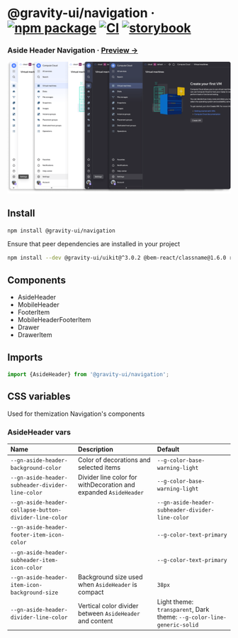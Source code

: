 # @gravity-ui/navigation &middot; [![npm package](https://img.shields.io/npm/v/@gravity-ui/navigation)](https://www.npmjs.com/package/@gravity-ui/navigation) [![CI](https://img.shields.io/github/actions/workflow/status/gravity-ui/navigation/.github/workflows/ci.yml?branch=main&label=CI&logo=github)](https://github.com/gravity-ui/navigation/actions/workflows/ci.yml?query=branch:main) [![storybook](https://img.shields.io/badge/Storybook-deployed-ff4685)](https://preview.yandexcloud.dev/navigation/)

### Aside Header Navigation &middot; [Preview →](https://preview.yandexcloud.dev/navigation/)

![](docs/images/showcase.png)

## Install

```bash
npm install @gravity-ui/navigation
```

Ensure that peer dependencies are installed in your project

```bash
npm install --dev @gravity-ui/uikit@^3.0.2 @bem-react/classname@1.6.0 react@^16.0.0
```

## Components

- AsideHeader
- MobileHeader
- FooterItem
- MobileHeaderFooterItem
- Drawer
- DrawerItem

## Imports

```ts
import {AsideHeader} from '@gravity-ui/navigation';
```

## CSS variables

Used for themization Navigation's components

### AsideHeader vars

| Name                                                   | Description                                                      | Default                                                                |
| :----------------------------------------------------- | :--------------------------------------------------------------- | :--------------------------------------------------------------------- |
| `--gn-aside-header-background-color`                   | Сolor of decorations and selected items                          | `--g-color-base-warning-light`                                         |
| `--gn-aside-header-subheader-divider-line-color`       | Divider line color for withDecoration and expanded `AsideHeader` | `--g-color-base-warning-light`                                         |
| `--gn-aside-header-collapse-button-divider-line-color` |                                                                  | `--gn-aside-header-subheader-divider-line-color`                       |
| `--gn-aside-header-footer-item-icon-color`             |                                                                  | `--g-color-text-primary`                                               |
| `--gn-aside-header-subheader-item-icon-color`          |                                                                  | `--g-color-text-primary`                                               |
| `--gn-aside-header-item-icon-background-size`          | Background size used when `AsideHeader` is compact               | `38px`                                                                 |
| `--gn-aside-header-divider-line-color`                 | Vertical color divider between `AsideHeader` and content         | Light theme: `transparent`, Dark theme: `--g-color-line-generic-solid` |
